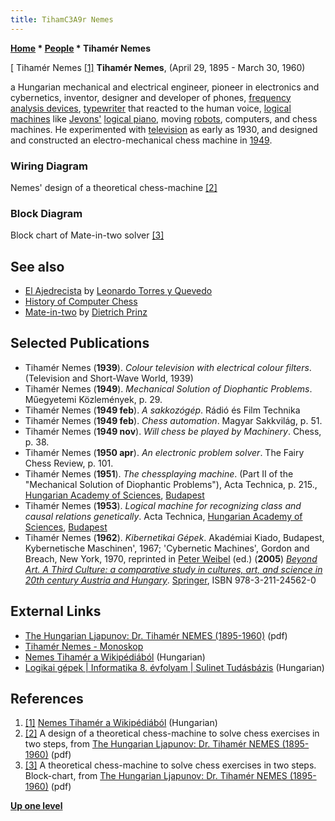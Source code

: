 ```yaml
---
title: TihamC3A9r Nemes
---
```

**[Home](Home "Home") \* [People](People "People") \* Tihamér Nemes**



[ Tihamér Nemes <a id="cite-note-1" href="#cite-ref-1">[1]</a>
**Tihamér Nemes**, (April 29, 1895 - March 30, 1960)  

a Hungarian mechanical and electrical engineer, pioneer in electronics and cybernetics, inventor, designer and developer of phones, [frequency analysis devices](https://en.wikipedia.org/wiki/Frequency_analysis), [typewriter](https://en.wikipedia.org/wiki/Typewriter) that reacted to the human voice, [logical machines](https://en.wikipedia.org/wiki/Logical_machine) like [Jevons'](https://en.wikipedia.org/wiki/William_Stanley_Jevons) [logical piano](https://en.wikipedia.org/wiki/Algorithm_characterizations#1881_John_Venn.27s_negative_reaction_to_W._Stanley_Jevons.27s_Logical_Machine_of_1870), moving [robots](Robots "Robots"), computers, and chess machines. He experimented with [television](https://en.wikipedia.org/wiki/Television) as early as 1930, and designed and constructed an electro-mechanical chess machine in [1949](Timeline#1949 "Timeline"). 




### Wiring Diagram


 [](File:NemesChessMachine.JPG) 
Nemes' design of a theoretical chess-machine <a id="cite-note-2" href="#cite-ref-2">[2]</a>



### Block Diagram


 [](File:NemesBlockChart.JPG) 
Block chart of Mate-in-two solver <a id="cite-note-3" href="#cite-ref-3">[3]</a>



## See also


* [El Ajedrecista](El_Ajedrecista "El Ajedrecista") by [Leonardo Torres y Quevedo](Leonardo_Torres_y_Quevedo "Leonardo Torres y Quevedo")
* [History of Computer Chess](History "History")
* [Mate-in-two](Mate-in-two "Mate-in-two") by [Dietrich Prinz](Dietrich_Prinz "Dietrich Prinz")


## Selected Publications


* Tihamér Nemes (**1939**). *Colour television with electrical colour filters*. (Television and Short-Wave World, 1939)
* Tihamér Nemes (**1949**). *Mechanical Solution of Diophantic Problems*. Műegyetemi Közlemények, p. 29.
* Tihamér Nemes (**1949 feb**). *A sakkozógép*. Rádió és Film Technika
* Tihamér Nemes (**1949 feb**). *Chess automation*. Magyar Sakkvilág, p. 51.
* Tihamér Nemes (**1949 nov**). *Will chess be played by Machinery*. Chess, p. 38.
* Tihamér Nemes (**1950 apr**). *An electronic problem solver*. The Fairy Chess Review, p. 101.
* Tihamér Nemes (**1951**). *The chessplaying machine*. (Part II of the "Mechanical Solution of Diophantic Problems"), Acta Technica, p. 215., [Hungarian Academy of Sciences](https://en.wikipedia.org/wiki/Hungarian_Academy_of_Sciences), [Budapest](https://en.wikipedia.org/wiki/Budapest)
* Tihamér Nemes (**1953**). *Logical machine for recognizing class and causal relations genetically*. Acta Technica, [Hungarian Academy of Sciences](https://en.wikipedia.org/wiki/Hungarian_Academy_of_Sciences), [Budapest](https://en.wikipedia.org/wiki/Budapest)
* Tihamér Nemes (**1962**). *Kibernetikai Gépek*. Akadémiai Kiado, Budapest, Kybernetische Maschinen', 1967; 'Cybernetic Machines', Gordon and Breach, New York, 1970, reprinted in [Peter Weibel](https://en.wikipedia.org/wiki/Peter_Weibel) (ed.) (**2005**) *[Beyond Art. A Third Culture: a comparative study in cultures, art, and science in 20th century Austria and Hungary](http://www.springer.com/architecture+%26+design/arts/book/978-3-211-24562-0)*. [Springer](https://en.wikipedia.org/wiki/Springer_Science%2BBusiness_Media), ISBN 978-3-211-24562-0


## External Links


* [The Hungarian Ljapunov: Dr. Tihamér NEMES (1895-1960)](http://conf.nsc.ru/files/conferences/Lyap-100/presentation/69963/89062/Kovach_prez.pdf) (pdf)
* [Tihamér Nemes - Monoskop](https://monoskop.org/Tiham%C3%A9r_Nemes)
* [Nemes Tihamér a Wikipédiából](https://hu.wikipedia.org/wiki/Nemes_Tiham%C3%A9r) (Hungarian)
* [Logikai gépek | Informatika 8. évfolyam | Sulinet Tudásbázis](https://tudasbazis.sulinet.hu/hu/informatika/informatika/informatika-8-evfolyam/digitalis-szamitogepek/magyar-tudosok-szerepe-az-informatikai-kultura-fejlodeseben) (Hungarian)


## References


1. <a id="cite-ref-1" href="#cite-note-1">[1]</a> [Nemes Tihamér a Wikipédiából](https://hu.wikipedia.org/wiki/Nemes_Tiham%C3%A9r) (Hungarian)
2. <a id="cite-ref-2" href="#cite-note-2">[2]</a> A design of a theoretical chess-machine to solve chess exercises in two steps, from [The Hungarian Ljapunov: Dr. Tihamér NEMES (1895-1960)](http://conf.nsc.ru/files/conferences/Lyap-100/presentation/69963/89062/Kovach_prez.pdf) (pdf)
3. <a id="cite-ref-3" href="#cite-note-3">[3]</a> A theoretical chess-machine to solve chess exercises in two steps. Block-chart, from [The Hungarian Ljapunov: Dr. Tihamér NEMES (1895-1960)](http://conf.nsc.ru/files/conferences/Lyap-100/presentation/69963/89062/Kovach_prez.pdf) (pdf)

**[Up one level](People "People")**







 
